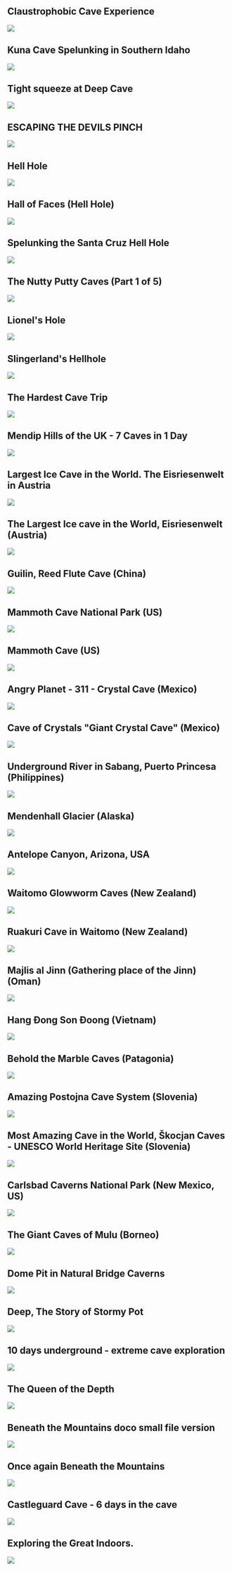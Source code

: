 Claustrophobic Cave Experience
------------------------------

[![]( /image/yid-CFm9wakNChs.jpg)](https://www.youtube.com/watch?v=CFm9wakNChs)

Kuna Cave Spelunking in Southern Idaho
--------------------------------------

[![]( /image/yid-sR-pKoikhYw.jpg)](https://www.youtube.com/watch?v=sR-pKoikhYw)

Tight squeeze at Deep Cave
--------------------------

[![]( /image/yid-FAY-t32vyds.jpg)](https://www.youtube.com/watch?v=FAY-t32vyds)

ESCAPING THE DEVILS PINCH
-------------------------

[![]( /image/yid-6oYPUAqIxZY.jpg)](https://www.youtube.com/watch?v=6oYPUAqIxZY)

Hell Hole
---------

[![]( /image/yid-MZXTv8WZ7yo.jpg)](https://www.youtube.com/watch?v=MZXTv8WZ7yo)

Hall of Faces (Hell Hole)
-------------------------

[![]( /image/yid-T_kUT9ynZNU.jpg)](https://www.youtube.com/watch?v=T_kUT9ynZNU)

Spelunking the Santa Cruz Hell Hole
-----------------------------------

[![]( /image/yid-rRsGm06t1yg.jpg)](https://www.youtube.com/watch?v=rRsGm06t1yg)

The Nutty Putty Caves (Part 1 of 5)
-----------------------------------

[![]( /image/yid-K-pKKq0Y1XA.jpg)](https://www.youtube.com/watch?v=K-pKKq0Y1XA)

Lionel's Hole
-------------

[![]( /image/yid-QQ8UtzMmM2o.jpg)](https://www.youtube.com/watch?v=QQ8UtzMmM2o)

Slingerland's Hellhole
----------------------

[![]( /image/yid-TskFhOtR_KM.jpg)](https://www.youtube.com/watch?v=TskFhOtR_KM)

The Hardest Cave Trip
---------------------

[![]( /image/yid-ova4opW7-Vo.jpg)](https://www.youtube.com/watch?v=ova4opW7-Vo)

Mendip Hills of the UK - 7 Caves in 1 Day
-----------------------------------------

[![]( /image/yid-RVmN65I038M.jpg)](https://www.youtube.com/watch?v=RVmN65I038M)

Largest Ice Cave in the World. The Eisriesenwelt in Austria
-----------------------------------------------------------

[![]( /image/yid-T09e_lI-nq4.jpg)](https://www.youtube.com/watch?v=T09e_lI-nq4)

The Largest Ice cave in the World, Eisriesenwelt (Austria)
----------------------------------------------------------

[![]( /image/yid-8ocxsF7CJO4.jpg)](https://www.youtube.com/watch?v=8ocxsF7CJO4)

Guilin, Reed Flute Cave (China)
-------------------------------

[![]( /image/yid-Z1vvAR2AtsI.jpg)](https://www.youtube.com/watch?v=Z1vvAR2AtsI)

Mammoth Cave National Park (US)
-------------------------------

[![]( /image/yid-fTNlZl7-s4w.jpg)](https://www.youtube.com/watch?v=fTNlZl7-s4w)

Mammoth Cave (US)
-----------------

[![]( /image/yid-KBLunwf55oc.jpg)](https://www.youtube.com/watch?v=KBLunwf55oc)

Angry Planet - 311 - Crystal Cave (Mexico)
------------------------------------------

[![]( /image/yid-fXo60AuCSwc.jpg)](https://www.youtube.com/watch?v=fXo60AuCSwc)

Cave of Crystals "Giant Crystal Cave" (Mexico)
----------------------------------------------

[![]( /image/yid-ZsIebVCr0zk.jpg)](https://www.youtube.com/watch?v=ZsIebVCr0zk)

Underground River in Sabang, Puerto Princesa (Philippines)
----------------------------------------------------------

[![]( /image/yid-IHgC7GOOF7Q.jpg)](https://www.youtube.com/watch?v=IHgC7GOOF7Q)

Mendenhall Glacier (Alaska)
---------------------------

[![]( /image/yid-eSmGSpoinI8.jpg)](https://www.youtube.com/watch?v=eSmGSpoinI8)

Antelope Canyon, Arizona, USA
-----------------------------

[![]( /image/yid-t4nM1FoUqYs.jpg)](https://www.youtube.com/watch?v=t4nM1FoUqYs)

Waitomo Glowworm Caves (New Zealand)
------------------------------------

[![]( /image/yid-EKDXwH38caE.jpg)](https://www.youtube.com/watch?v=EKDXwH38caE)

Ruakuri Cave in Waitomo (New Zealand)
-------------------------------------

[![]( /image/yid-yx2cNnlBzUU.jpg)](https://www.youtube.com/watch?v=yx2cNnlBzUU)

Majlis al Jinn (Gathering place of the Jinn) (Oman)
---------------------------------------------------

[![]( /image/yid-UC7sL-f46Ig.jpg)](https://www.youtube.com/watch?v=UC7sL-f46Ig)

Hang Đong Son Đoong (Vietnam)
-----------------------------

[![]( /image/yid-h6n5p0W1nLc.jpg)](https://www.youtube.com/watch?v=h6n5p0W1nLc)

Behold the Marble Caves (Patagonia)
-----------------------------------

[![]( /image/yid-EK1TEeGrrYk.jpg)](https://www.youtube.com/watch?v=EK1TEeGrrYk)

Amazing Postojna Cave System (Slovenia)
---------------------------------------

[![]( /image/yid-3ZiARIwQV14.jpg)](https://www.youtube.com/watch?v=3ZiARIwQV14)

Most Amazing Cave in the World, Škocjan Caves - UNESCO World Heritage Site (Slovenia)
-------------------------------------------------------------------------------------

[![]( /image/yid-3lnKnYuyGHY.jpg)](https://www.youtube.com/watch?v=3lnKnYuyGHY)

Carlsbad Caverns National Park (New Mexico, US)
-----------------------------------------------

[![]( /image/yid-UvxOy-6BWrs.jpg)](https://www.youtube.com/watch?v=UvxOy-6BWrs)

The Giant Caves of Mulu (Borneo)
--------------------------------

[![]( /image/yid-FMvl4bd_HNU.jpg)](https://www.youtube.com/watch?v=FMvl4bd_HNU)

Dome Pit in Natural Bridge Caverns
----------------------------------

[![]( /image/yid-ZIC_ok9DWcM.jpg)](https://www.youtube.com/watch?v=ZIC_ok9DWcM)

Deep, The Story of Stormy Pot
-----------------------------

[![]( /image/yid-MtFFqB7xrOk.jpg)](https://www.youtube.com/watch?v=MtFFqB7xrOk)

10 days underground - extreme cave exploration
----------------------------------------------

[![]( /image/yid-AdPhz0-NeNE.jpg)](https://www.youtube.com/watch?v=AdPhz0-NeNE)

The Queen of the Depth
----------------------

[![]( /image/yid-m88Pf_9ACus.jpg)](https://www.youtube.com/watch?v=m88Pf_9ACus)

Beneath the Mountains doco small file version
---------------------------------------------

[![]( /image/yid-fN6k5Gxaghc.jpg)](https://www.youtube.com/watch?v=fN6k5Gxaghc)

Once again Beneath the Mountains
--------------------------------

[![]( /image/yid-zRD3OPc3i0c.jpg)](https://www.youtube.com/watch?v=zRD3OPc3i0c)

Castleguard Cave - 6 days in the cave
-------------------------------------

[![]( /image/yid-905S37j8fvQ.jpg)](https://www.youtube.com/watch?v=905S37j8fvQ)

Exploring the Great Indoors.
----------------------------

[![]( /image/yid-AOPhmfi3yFs.jpg)](https://www.youtube.com/watch?v=AOPhmfi3yFs)